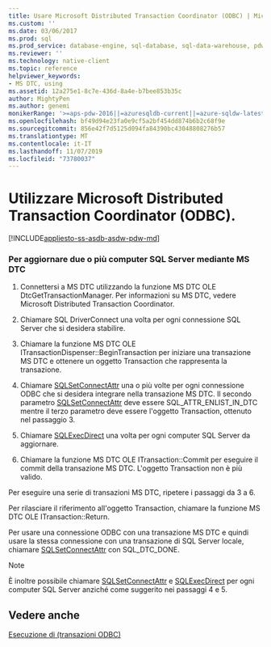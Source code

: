 ```yaml
---
title: Usare Microsoft Distributed Transaction Coordinator (ODBC) | Microsoft Docs
ms.custom: ''
ms.date: 03/06/2017
ms.prod: sql
ms.prod_service: database-engine, sql-database, sql-data-warehouse, pdw
ms.reviewer: ''
ms.technology: native-client
ms.topic: reference
helpviewer_keywords:
- MS DTC, using
ms.assetid: 12a275e1-8c7e-436d-8a4e-b7bee853b35c
author: MightyPen
ms.author: genemi
monikerRange: '>=aps-pdw-2016||=azuresqldb-current||=azure-sqldw-latest||>=sql-server-2016||=sqlallproducts-allversions||>=sql-server-linux-2017||=azuresqldb-mi-current'
ms.openlocfilehash: bf49d94e23fa0e9cf5a2bf454dd874b6b2c68f9e
ms.sourcegitcommit: 856e42f7d5125d094fa84390bc43048808276b57
ms.translationtype: MT
ms.contentlocale: it-IT
ms.lasthandoff: 11/07/2019
ms.locfileid: "73780037"
---
```

# <a name="use-microsoft-distributed-transaction-coordinator-odbc"></a>Utilizzare Microsoft Distributed Transaction Coordinator (ODBC).
[!INCLUDE[appliesto-ss-asdb-asdw-pdw-md](../../includes/appliesto-ss-asdb-asdw-pdw-md.md)]

    
### <a name="to-update-two-or-more-sql-servers-by-using-ms-dtc"></a>Per aggiornare due o più computer SQL Server mediante MS DTC  
  
1.  Connettersi a MS DTC utilizzando la funzione MS DTC OLE DtcGetTransactionManager. Per informazioni su MS DTC, vedere Microsoft Distributed Transaction Coordinator.  
  
2.  Chiamare SQL DriverConnect una volta per ogni connessione SQL Server che si desidera stabilire.  
  
3.  Chiamare la funzione MS DTC OLE ITransactionDispenser::BeginTransaction per iniziare una transazione MS DTC e ottenere un oggetto Transaction che rappresenta la transazione.  
  
4.  Chiamare [SQLSetConnectAttr](../../relational-databases/native-client-odbc-api/sqlsetconnectattr.md) una o più volte per ogni connessione ODBC che si desidera integrare nella transazione MS DTC. Il secondo parametro [SQLSetConnectAttr](../../relational-databases/native-client-odbc-api/sqlsetconnectattr.md) deve essere SQL_ATTR_ENLIST_IN_DTC mentre il terzo parametro deve essere l'oggetto Transaction, ottenuto nel passaggio 3.  
  
5.  Chiamare [SQLExecDirect](https://go.microsoft.com/fwlink/?LinkId=58399) una volta per ogni computer SQL Server da aggiornare.  
  
6.  Chiamare la funzione MS DTC OLE ITransaction::Commit per eseguire il commit della transazione MS DTC. L'oggetto Transaction non è più valido.  

 Per eseguire una serie di transazioni MS DTC, ripetere i passaggi da 3 a 6.  
  
 Per rilasciare il riferimento all'oggetto Transaction, chiamare la funzione MS DTC OLE ITransaction::Return.  
  
 Per usare una connessione ODBC con una transazione MS DTC e quindi usare la stessa connessione con una transazione di SQL Server locale, chiamare [SQLSetConnectAttr](../../relational-databases/native-client-odbc-api/sqlsetconnectattr.md) con SQL_DTC_DONE.  
  
> [!NOTE]  
>  È inoltre possibile chiamare [SQLSetConnectAttr](../../relational-databases/native-client-odbc-api/sqlsetconnectattr.md) e [SQLExecDirect](https://go.microsoft.com/fwlink/?LinkId=58399) per ogni computer SQL Server anziché come suggerito nei passaggi 4 e 5.  
  
## <a name="see-also"></a>Vedere anche  
 [Esecuzione di &#40;transazioni ODBC&#41;](https://msdn.microsoft.com/library/f431191a-5762-4f0b-85bb-ac99aff29724)  
  
  
